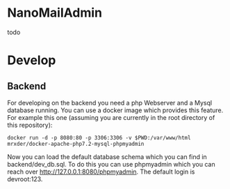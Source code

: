 # NanoMailAdmin

todo

# Develop

## Backend

For developing on the backend you need a php Webserver and a Mysql database running.
You can use a docker image which provides this feature.
For example this one (assuming you are currently in the root directory of this repository):

```
docker run -d -p 8080:80 -p 3306:3306 -v $PWD:/var/www/html mrxder/docker-apache-php7.2-mysql-phpmyadmin

```

Now you can load the default database schema which you can find in backend/dev_db.sql.
To do this you can use phpmyadmin which you can reach over http://127.0.0.1:8080/phpmyadmin.
The default login is devroot:123.
